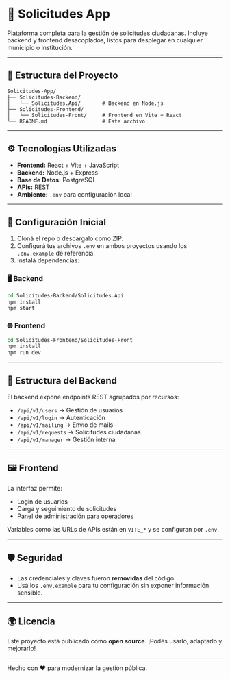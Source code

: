 # 🚀 Solicitudes App

Plataforma completa para la gestión de solicitudes ciudadanas. Incluye backend y frontend desacoplados, listos para desplegar en cualquier municipio o institución.

---

## 🧩 Estructura del Proyecto

```
Solicitudes-App/
├── Solicitudes-Backend/
│   └── Solicitudes.Api/       # Backend en Node.js
├── Solicitudes-Frontend/
│   └── Solicitudes-Front/     # Frontend en Vite + React
└── README.md                  # Este archivo
```

---

## ⚙️ Tecnologías Utilizadas

- **Frontend:** React + Vite + JavaScript
- **Backend:** Node.js + Express
- **Base de Datos:** PostgreSQL
- **APIs:** REST
- **Ambiente:** `.env` para configuración local

---

## 🔧 Configuración Inicial

1. Cloná el repo o descargalo como ZIP.
2. Configurá tus archivos `.env` en ambos proyectos usando los `.env.example` de referencia.
3. Instalá dependencias:

### 🖥️ Backend

```bash
cd Solicitudes-Backend/Solicitudes.Api
npm install
npm start
```

### 🌐 Frontend

```bash
cd Solicitudes-Frontend/Solicitudes-Front
npm install
npm run dev
```

---

## 📡 Estructura del Backend

El backend expone endpoints REST agrupados por recursos:

- `/api/v1/users` → Gestión de usuarios
- `/api/v1/login` → Autenticación
- `/api/v1/mailing` → Envío de mails
- `/api/v1/requests` → Solicitudes ciudadanas
- `/api/v1/manager` → Gestión interna

---

## 🖼️ Frontend

La interfaz permite:
- Login de usuarios
- Carga y seguimiento de solicitudes
- Panel de administración para operadores

Variables como las URLs de APIs están en `VITE_*` y se configuran por `.env`.

---

## 🛡️ Seguridad

- Las credenciales y claves fueron **removidas** del código.
- Usá los `.env.example` para tu configuración sin exponer información sensible.

---

## 🌍 Licencia

Este proyecto está publicado como **open source**. ¡Podés usarlo, adaptarlo y mejorarlo!

---

Hecho con ❤️ para modernizar la gestión pública.
